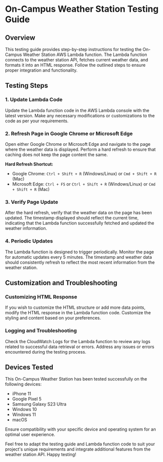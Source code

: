 # On-Campus Weather Station Testing Guide

## Overview

This testing guide provides step-by-step instructions for testing the On-Campus Weather Station AWS Lambda function. The Lambda function connects to the weather station API, fetches current weather data, and formats it into an HTML response. Follow the outlined steps to ensure proper integration and functionality.

## Testing Steps

### 1. Update Lambda Code

Update the Lambda function code in the AWS Lambda console with the latest version. Make any necessary modifications or customizations to the code as per your requirements.

### 2. Refresh Page in Google Chrome or Microsoft Edge

Open either Google Chrome or Microsoft Edge and navigate to the page where the weather data is displayed. Perform a hard refresh to ensure that caching does not keep the page content the same.

**Hard Refresh Shortcut:**
- Google Chrome: `Ctrl + Shift + R` (Windows/Linux) or `Cmd + Shift + R` (Mac)
- Microsoft Edge: `Ctrl + F5` or `Ctrl + Shift + R` (Windows/Linux) or `Cmd + Shift + R` (Mac)

### 3. Verify Page Update

After the hard refresh, verify that the weather data on the page has been updated. The timestamp displayed should reflect the current time, indicating that the Lambda function successfully fetched and updated the weather information.

### 4. Periodic Updates

The Lambda function is designed to trigger periodically. Monitor the page for automatic updates every 5 minutes. The timestamp and weather data should consistently refresh to reflect the most recent information from the weather station.

## Customization and Troubleshooting

### Customizing HTML Response

If you wish to customize the HTML structure or add more data points, modify the HTML response in the Lambda function code. Customize the styling and content based on your preferences.

### Logging and Troubleshooting

Check the CloudWatch Logs for the Lambda function to review any logs related to successful data retrieval or errors. Address any issues or errors encountered during the testing process.

## Devices Tested

This On-Campus Weather Station has been tested successfully on the following devices:

- iPhone 11
- Google Pixel 5
- Samsung Galaxy S23 Ultra
- Windows 10
- Windows 11
- macOS

Ensure compatibility with your specific device and operating system for an optimal user experience.

Feel free to adapt the testing guide and Lambda function code to suit your project's unique requirements and integrate additional features from the weather station API. Happy testing!
